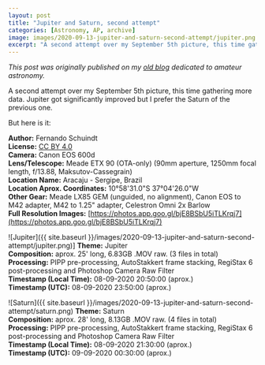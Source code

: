 ```yaml
---
layout: post
title: "Jupiter and Saturn, second attempt"
categories: [Astronomy, AP, archive]
image: images/2020-09-13-jupiter-and-saturn-second-attempt/jupiter.png
excerpt: "A second attempt over my September 5th picture, this time gathering more data. Jupiter got significantly improved but I prefer the Saturn of the previous one."
---
```


*This post was originally published on my [old blog](https://boredprogrammer.postach.io/post/jupiter-and-saturn-second-attempt) dedicated to amateur astronomy.*

A second attempt over my September 5th picture, this time gathering more data. Jupiter got significantly improved but I prefer the Saturn of the previous one.

But here is it:

**Author:** Fernando Schuindt  
**License:** [CC BY 4.0](https://creativecommons.org/licenses/by/4.0/)  
**Camera:** Canon EOS 600d  
**Lens/Telescope:** Meade ETX 90 (OTA-only) (90mm aperture, 1250mm focal length, f/13.88, Maksutov-Cassegrain)  
**Location Name:** Aracaju - Sergipe, Brazil  
**Location Aprox. Coordinates:** 10°58'31.0"S 37°04'26.0"W  
**Other Gear:**  Meade LX85 GEM (unguided, no alignment), Canon EOS to M42 adapter, M42 to 1.25" adapter, Celestron Omni 2x Barlow  
**Full Resolution Images:** [https://photos.app.goo.gl/bjE8BSbU5iTLKrqj7](https://photos.app.goo.gl/bjE8BSbU5iTLKrqj7)  

![Jupiter]({{ site.baseurl }}/images/2020-09-13-jupiter-and-saturn-second-attempt/jupiter.png)]
**Theme:** Jupiter  
**Composition:** aprox. 25' long, 6.83GB .MOV raw. (3 files in total)  
**Processing:** PIPP pre-processing, AutoStakkert frame stacking, RegiStax 6 post-processing and Photoshop Camera Raw Filter  
**Timestamp (Local Time):** 08-09-2020 20:50:00 (aprox.)  
**Timestamp (UTC):** 08-09-2020 23:50:00 (aprox.)  

![Saturn]({{ site.baseurl }}/images/2020-09-13-jupiter-and-saturn-second-attempt/saturn.png)
**Theme:** Saturn  
**Composition:** aprox. 28' long, 8.13GB .MOV raw. (4 files in total)  
**Processing:** PIPP pre-processing, AutoStakkert frame stacking, RegiStax 6 post-processing and Photoshop Camera Raw Filter  
**Timestamp (Local Time):** 08-09-2020 21:30:00 (aprox.)  
**Timestamp (UTC):** 09-09-2020 00:30:00 (aprox.)  
